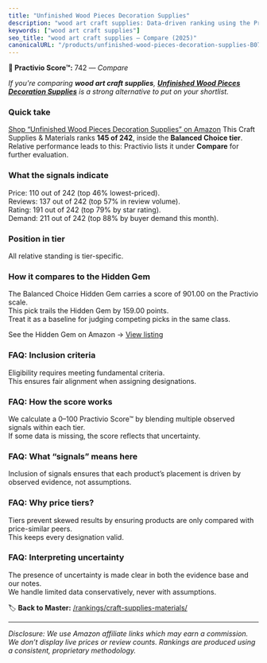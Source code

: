 ```yaml
---
title: "Unfinished Wood Pieces Decoration Supplies"
description: "wood art craft supplies: Data-driven ranking using the Practivio Score™. Positioned by quality, value, demand, findability, momentum."
keywords: ["wood art craft supplies"]
seo_title: "wood art craft supplies — Compare (2025)"
canonicalURL: "/products/unfinished-wood-pieces-decoration-supplies-B07CFWXMQL/"
---
```


**🛒 Practivio Score™:** 742 — _Compare_


*If you're comparing **wood art craft supplies**, **[Unfinished Wood Pieces Decoration Supplies](https://www.amazon.com/dp/B07CFWXMQL?tag=practivio-20)** is a strong alternative to put on your shortlist.*
### Quick take
[Shop “Unfinished Wood Pieces Decoration Supplies” on Amazon](https://www.amazon.com/dp/B07CFWXMQL?tag=practivio-20)
This Craft Supplies & Materials ranks **145 of 242**, inside the **Balanced Choice tier**.  
Relative performance leads to this: Practivio lists it under **Compare** for further evaluation.

### What the signals indicate
Price: 110 out of 242 (top 46% lowest-priced).  
Reviews: 137 out of 242 (top 57% in review volume).  
Rating: 191 out of 242 (top 79% by star rating).  
Demand: 211 out of 242 (top 88% by buyer demand this month).

### Position in tier
All relative standing is tier-specific.

### How it compares to the Hidden Gem
The Balanced Choice Hidden Gem carries a score of 901.00 on the Practivio scale.  
This pick trails the Hidden Gem by 159.00 points.  
Treat it as a baseline for judging competing picks in the same class.  

See the Hidden Gem on Amazon → [View listing](https://www.amazon.com/dp/B0013CDGT6?tag=practivio-20)

### FAQ: Inclusion criteria
Eligibility requires meeting fundamental criteria.  
This ensures fair alignment when assigning designations.

### FAQ: How the score works
We calculate a 0–100 Practivio Score™ by blending multiple observed signals within each tier.  
If some data is missing, the score reflects that uncertainty.

### FAQ: What “signals” means here
Inclusion of signals ensures that each product’s placement is driven by observed evidence, not assumptions.

### FAQ: Why price tiers?
Tiers prevent skewed results by ensuring products are only compared with price-similar peers.  
This keeps every designation valid.

### FAQ: Interpreting uncertainty
The presence of uncertainty is made clear in both the evidence base and our notes.  
We handle limited data conservatively, never with assumptions.

<!-- Missing template for Compare/CompareWithinPriceClass -->


🏷️ **Back to Master:** [/rankings/craft-supplies-materials/](/rankings/craft-supplies-materials/)

---
_Disclosure: We use Amazon affiliate links which may earn a commission. We don’t display live prices or review counts. Rankings are produced using a consistent, proprietary methodology._
